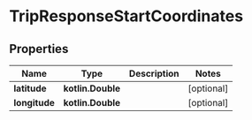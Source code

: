 
# TripResponseStartCoordinates

## Properties
Name | Type | Description | Notes
------------ | ------------- | ------------- | -------------
**latitude** | **kotlin.Double** |  |  [optional]
**longitude** | **kotlin.Double** |  |  [optional]



